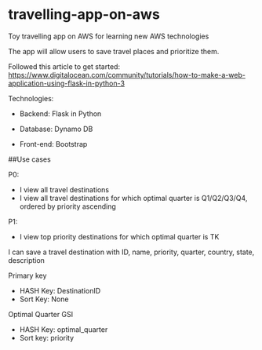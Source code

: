 # travelling-app-on-aws
Toy travelling app on AWS for learning new AWS technologies

The app will allow users to save travel places and prioritize them.

Followed this article to get started: https://www.digitalocean.com/community/tutorials/how-to-make-a-web-application-using-flask-in-python-3

Technologies: 
- Backend: Flask in Python
  
- Database: Dynamo DB
- Front-end: Bootstrap

##Use cases

P0:
- I view all travel destinations
- I view all travel destinations for which optimal quarter is Q1/Q2/Q3/Q4, ordered by priority ascending

P1:
- I view top priority destinations for which optimal quarter is TK

I can save a travel destination with ID, name, priority, quarter, country, state, description

Primary key
- HASH Key: DestinationID
- Sort Key: None

Optimal Quarter GSI
- HASH Key: optimal_quarter
- Sort key: priority
